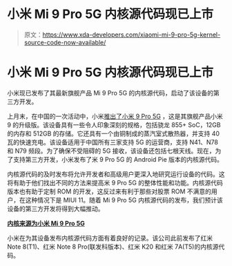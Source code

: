 # 小米 Mi 9 Pro 5G 内核源代码现已上市

> 原文：<https://www.xda-developers.com/xiaomi-mi-9-pro-5g-kernel-source-code-now-available/>

# 小米 Mi 9 Pro 5G 内核源代码现已上市

小米现已发布了其最新旗舰产品 Mi 9 Pro 5G 的内核源代码，启动了该设备的第三方开发。

上月末，在中国的一次活动中，小米[推出了小米 9 Pro 5G](https://www.xda-developers.com/mi-9-pro-5g-miui-11-snapdragon-mi-tv-pro-8k-video/) ，这是其旗舰产品小米 9 的升级版。该设备具有一些令人印象深刻的规格，包括骁龙 855+ SoC，12GB 的内存和 512GB 的存储。它还具有一个由铜制成的蒸汽室式散热器，并支持 40 瓦的快速充电。该设备适用于中国所有三家支持 5G 的运营商，支持 N41、N78 和 N79 频段。为了确保不受阻碍的 5G 接收，该设备还包括七根天线。现在，为了支持第三方开发，小米发布了米 9 Pro 5G 的 Android Pie 版本的内核源代码。

内核源代码的及时发布将允许开发者和高级用户更深入地研究运行设备的代码。这将有助于他们找出不同的方法来提高米 9 Pro 5G 的整体性能和功能。内核源代码版本也有助于定制 ROM 的开发，这反过来有利于那些对股票 ROM 不满意的用户，在这种情况下是 MIUI 11。随着 Mi 9 Pro 5G 内核源代码的发布，我们预计该设备的第三方开发将得到大幅推动。

**[内核来源为小米 Mi 9 Pro 5G](https://github.com/MiCode/Xiaomi_Kernel_OpenSource/tree/crux-p-oss)**

小米在为其设备发布内核源代码方面有着良好的记录。该公司此前发布了红米 Note 8(T1)、红米 Note 8 Pro(联发科版本)、红米 K20 和红米 7A(T5)的内核源代码。